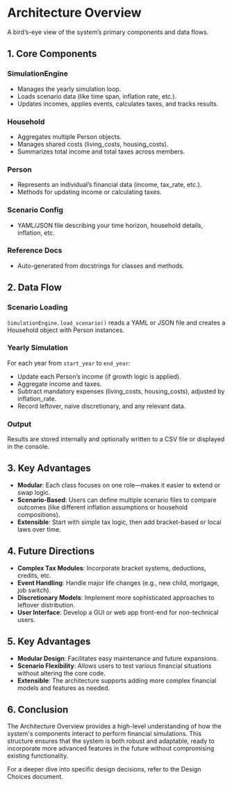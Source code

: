# Architecture Overview

A bird’s-eye view of the system’s primary components and data flows.

## 1. Core Components

### SimulationEngine

- Manages the yearly simulation loop.
- Loads scenario data (like time span, inflation rate, etc.).
- Updates incomes, applies events, calculates taxes, and tracks results.

### Household

- Aggregates multiple Person objects.
- Manages shared costs (living_costs, housing_costs).
- Summarizes total income and total taxes across members.

### Person

- Represents an individual’s financial data (income, tax_rate, etc.).
- Methods for updating income or calculating taxes.

### Scenario Config

- YAML/JSON file describing your time horizon, household details, inflation, etc.

### Reference Docs

- Auto-generated from docstrings for classes and methods.

## 2. Data Flow

### Scenario Loading

`SimulationEngine.load_scenario()` reads a YAML or JSON file and creates a Household object with Person instances.

### Yearly Simulation

For each year from `start_year` to `end_year`:
- Update each Person’s income (if growth logic is applied).
- Aggregate income and taxes.
- Subtract mandatory expenses (living_costs, housing_costs), adjusted by inflation_rate.
- Record leftover, naive discretionary, and any relevant data.

### Output

Results are stored internally and optionally written to a CSV file or displayed in the console.

## 3. Key Advantages

- **Modular**: Each class focuses on one role—makes it easier to extend or swap logic.
- **Scenario-Based**: Users can define multiple scenario files to compare outcomes (like different inflation assumptions or household compositions).
- **Extensible**: Start with simple tax logic, then add bracket-based or local laws over time.

## 4. Future Directions

- **Complex Tax Modules**: Incorporate bracket systems, deductions, credits, etc.
- **Event Handling**: Handle major life changes (e.g., new child, mortgage, job switch).
- **Discretionary Models**: Implement more sophisticated approaches to leftover distribution.
- **User Interface**: Develop a GUI or web app front-end for non-technical users.

## 5. Key Advantages

- **Modular Design**: Facilitates easy maintenance and future expansions.
- **Scenario Flexibility**: Allows users to test various financial situations without altering the core code.
- **Extensible**: The architecture supports adding more complex financial models and features as needed.

## 6. Conclusion

The Architecture Overview provides a high-level understanding of how the system's components interact to perform financial simulations. This structure ensures that the system is both robust and adaptable, ready to incorporate more advanced features in the future without compromising existing functionality.

For a deeper dive into specific design decisions, refer to the Design Choices document.